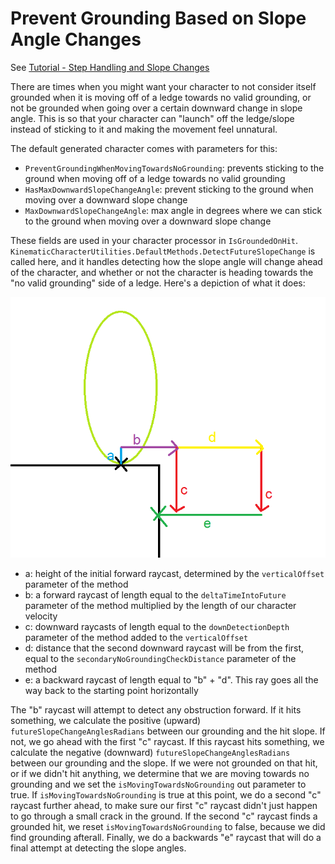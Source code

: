

# Prevent Grounding Based on Slope Angle Changes

See [Tutorial - Step Handling and Slope Changes](../Tutorial/tutorial-steps-and-slopes.md.md)

There are times when you might want your character to not consider itself grounded when it is moving off of a ledge towards no valid grounding, or not be grounded when going over a certain downward change in slope angle. This is so that your character can "launch" off the ledge/slope instead of sticking to it and making the movement feel unnatural. 

The default generated character comes with parameters for this:
* `PreventGroundingWhenMovingTowardsNoGrounding`: prevents sticking to the ground when moving off of a ledge towards no valid grounding
* `HasMaxDownwardSlopeChangeAngle`: prevent sticking to the ground when moving over a downward slope change
* `MaxDownwardSlopeChangeAngle`: max angle in degrees where we can stick to the ground when moving over a downward slope change

These fields are used in your character processor in `IsGroundedOnHit`. `KinematicCharacterUtilities.DefaultMethods.DetectFutureSlopeChange` is called here, and it handles detecting how the slope angle will change ahead of the character, and whether or not the character is heading towards the "no valid grounding" side of a ledge. Here's a depiction of what it does:

![](../Images/howto_slopechangedetection.png)

* a: height of the initial forward raycast, determined by the `verticalOffset` parameter of the method
* b: a forward raycast of length equal to the `deltaTimeIntoFuture` parameter of the method multiplied by the length of our character velocity
* c: downward raycasts of length equal to the `downDetectionDepth` parameter of the method added to the `verticalOffset`
* d: distance that the second downward raycast will be from the first, equal to the `secondaryNoGroundingCheckDistance` parameter of the method
* e: a backward raycast of length equal to "b" + "d". This ray goes all the way back to the starting point horizontally

The "b" raycast will attempt to detect any obstruction forward. If it hits something, we calculate the positive (upward) `futureSlopeChangeAnglesRadians` between our grounding and the hit slope. If not, we go ahead with the first "c" raycast. If this raycast hits something, we calculate the negative (downward) `futureSlopeChangeAnglesRadians` between our grounding and the slope. If we were not grounded on that hit, or if we didn't hit anything, we determine that we are moving towards no grounding and we set the `isMovingTowardsNoGrounding` out parameter to true. If `isMovingTowardsNoGrounding` is true at this point, we do a second "c" raycast further ahead, to make sure our first "c" raycast didn't just happen to go through a small crack in the ground. If the second "c" raycast finds a grounded hit, we reset `isMovingTowardsNoGrounding` to false, because we did find grounding afterall. Finally, we do a backwards "e" raycast that will do a final attempt at detecting the slope angles.